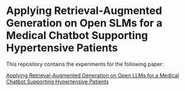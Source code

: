 # Applying Retrieval-Augmented Generation on Open SLMs for a Medical Chatbot Supporting Hypertensive Patients

This repository contains the experiments for the following paper: 

[Applying Retrieval-Augmented Generation on Open LLMs
for a Medical Chatbot Supporting Hypertensive Patients](https://github.com/MatteoMagnini/paper-2025-joms-rag-hypertension)
